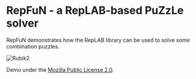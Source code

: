 # RepFuN - a RepLAB-based PuZzLe solver

RepFuN demonstrates how the RepLAB library can be used to solve some combination puzzles.

![Rubik2](https://live.staticflickr.com/65535/51332541264_7ef387eefc_o_d.gif "Rubik")

Demo under the [Mozilla Public License 2.0](https://github.com/replab/repfun/blob/master/LICENSE).

